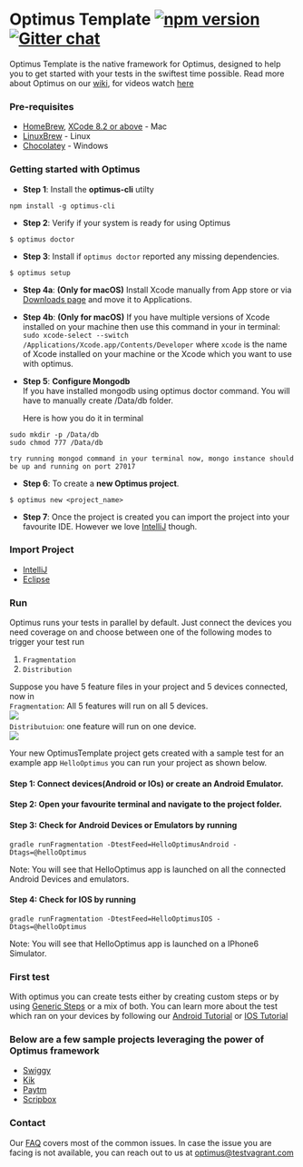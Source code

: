 # Optimus Template  [![npm version](https://badge.fury.io/js/optimus-cli.svg)](https://badge.fury.io/js/optimus-cli) [![Gitter chat](https://badges.gitter.im/optimus_support/optimus.png)](https://gitter.im/optimus_support/optimus)

Optimus Template is the native framework for Optimus, designed to help you
to get started with your tests in the swiftest time possible. Read more about Optimus on our [wiki](https://github.com/testvagrant/optimusTemplate/wiki), for videos watch [here](https://www.youtube.com/channel/UCy1OVZVChPLmnPySRhuaSrw) 

### Pre-requisites
* [HomeBrew](https://brew.sh/), [XCode 8.2 or above](https://developer.apple.com/xcode/) - Mac
* [LinuxBrew](http://linuxbrew.sh/) - Linux
* [Chocolatey](https://chocolatey.org/) - Windows



### Getting started with Optimus

* **Step 1**: Install the <b>optimus-cli</b> utilty

```
npm install -g optimus-cli
```

* **Step 2**: Verify if your system is ready for using Optimus

```
$ optimus doctor
```

* **Step 3**: Install if `optimus doctor` reported any missing dependencies.

```
$ optimus setup
```
* **Step 4a**: <b>(Only for macOS)</b> Install Xcode manually from App store or via [Downloads page](https://developer.apple.com/download/) and move it to Applications.

* **Step 4b**: <b>(Only for macOS)</b> If you have multiple versions of Xcode installed on your machine then use this command in your in terminal:    
`sudo xcode-select --switch /Applications/Xcode.app/Contents/Developer` where `xcode` is the name of Xcode installed on your machine or the Xcode which you want to use with optimus.

* **Step 5**: <b>Configure Mongodb</b>     
If you have installed mongodb using optimus doctor command. You will have to manually create /Data/db folder.

    Here is how you do it in terminal
```
sudo mkdir -p /Data/db
sudo chmod 777 /Data/db
```
    try running mongod command in your terminal now, mongo instance should be up and running on port 27017
* **Step 6**: To create a <b>new Optimus project</b>.

```
$ optimus new <project_name>
```
* **Step 7**: Once the project is created you can import the project into your favourite IDE. However we love [IntelliJ](https://github.com/testvagrant/optimusTemplate/wiki/Import-Optimus-Project---Intellij) though. 

### Import Project
* [IntelliJ](https://github.com/testvagrant/optimusTemplate/wiki/Import-Optimus-project-using-Intellij)
* [Eclipse](https://github.com/testvagrant/optimusTemplate/wiki/Import-Optimus-project-using-Eclipse)


### Run

Optimus runs your tests in parallel by default. Just connect the devices you need coverage on and choose between one of the following modes to trigger your test run
1. `Fragmentation`      
2. `Distribution`    

Suppose you have 5 feature files in your project and 5 devices connected, now in     
`Fragmentation`: All 5 features will run on all 5 devices.     
![](http://i.imgur.com/dGtTjEY.jpg)      
`Distributuion`: one feature will run on one device.        
![](http://i.imgur.com/7AhgPzi.jpg)     
 

Your new OptimusTemplate project gets created with a sample test for an example app `HelloOptimus` you can run your project as shown below.

#### Step 1: Connect devices(Android or IOs) or create an Android Emulator.
#### Step 2: Open your favourite terminal and navigate to the project folder.
#### Step 3: Check for Android Devices or Emulators by running
    gradle runFragmentation -DtestFeed=HelloOptimusAndroid -Dtags=@helloOptimus
Note: You will see that HelloOptimus app is launched on all the connected Android Devices and emulators.
#### Step 4: Check for IOS by running
    gradle runFragmentation -DtestFeed=HelloOptimusIOS -Dtags=@helloOptimus
Note: You will see that HelloOptimus app is launched on a IPhone6 Simulator. 

### First test
With optimus you can create tests either by creating custom steps or by using [Generic Steps](https://github.com/testvagrant/optimusTemplate/wiki/Generic-Steps) or a mix of both.
You can learn more about the test which ran on your devices by following our [Android Tutorial](https://github.com/testvagrant/optimusTemplate/wiki/My-First-Android-Test) or [IOS Tutorial](https://github.com/testvagrant/optimusTemplate/wiki/My-First-IOS-Test)

### Below are a few sample projects leveraging the power of Optimus framework
* [Swiggy](https://github.com/testvagrant/optimus_SwiggyTests)
* [Kik](https://github.com/testvagrant/optimus_KikTests)
* [Paytm](https://github.com/testvagrant/optimus_PaytmTests)
* [Scripbox](https://github.com/testvagrant/optimus_ScripboxTests)

### Contact
Our [FAQ](https://github.com/testvagrant/optimusTemplate/wiki/FAQ) covers most of the common issues. In case the issue you are facing is not available, you can reach out to us at optimus@testvagrant.com
